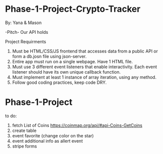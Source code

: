 # Phase-1-Project-Crypto-Tracker
By: Yana & Mason

-Pitch-
  Our API holds


Project Requirments
1. Must be HTML/CSS/JS frontend that accesses data from a public API or form a db.josn file using json-server.
2. Entire app must run on a single webpage. Have 1 HTML file.
3. Must use 3 different event listeners that enable interactivity. Each event listener should have its own unique callback function. 
4. Must implement at least 1 instance of array iteration, using any method.
5. Follow good coding practices, keep code DRY. 








# Phase-1-Project

to do:
1. fetch List of Coins https://coinmap.org/api/#api-Coins-GetCoins
2. create table
3. event favorite (change color on the star)
4. event additional info as allert event
5. stripe forms


